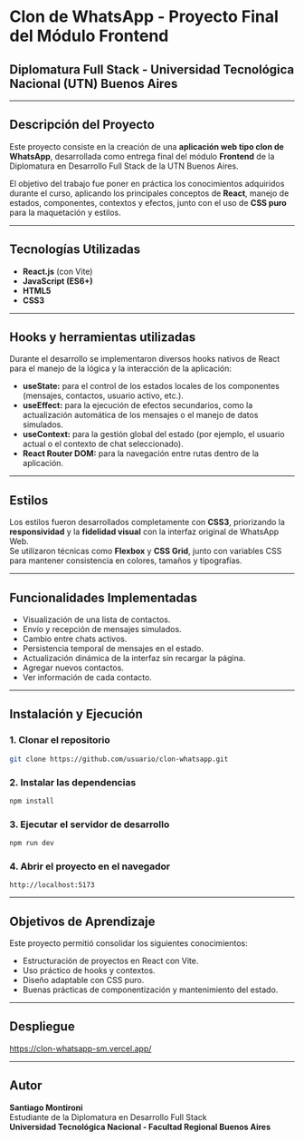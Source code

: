 # Clon de WhatsApp - Proyecto Final del Módulo Frontend  

## Diplomatura Full Stack - Universidad Tecnológica Nacional (UTN) Buenos Aires  

---

## Descripción del Proyecto  

Este proyecto consiste en la creación de una **aplicación web tipo clon de WhatsApp**, desarrollada como entrega final del módulo **Frontend** de la Diplomatura en Desarrollo Full Stack de la UTN Buenos Aires.  

El objetivo del trabajo fue poner en práctica los conocimientos adquiridos durante el curso, aplicando los principales conceptos de **React**, manejo de estados, componentes, contextos y efectos, junto con el uso de **CSS puro** para la maquetación y estilos.  

---

## Tecnologías Utilizadas  

- **React.js** (con Vite)  
- **JavaScript (ES6+)**  
- **HTML5**  
- **CSS3**  

---

## Hooks y herramientas utilizadas 

Durante el desarrollo se implementaron diversos hooks nativos de React para el manejo de la lógica y la interacción de la aplicación:  

- **useState:** para el control de los estados locales de los componentes (mensajes, contactos, usuario activo, etc.).  
- **useEffect:** para la ejecución de efectos secundarios, como la actualización automática de los mensajes o el manejo de datos simulados.  
- **useContext:** para la gestión global del estado (por ejemplo, el usuario actual o el contexto de chat seleccionado).  
- **React Router DOM:** para la navegación entre rutas dentro de la aplicación.

---
 
## Estilos  

Los estilos fueron desarrollados completamente con **CSS3**, priorizando la **responsividad** y la **fidelidad visual** con la interfaz original de WhatsApp Web.  
Se utilizaron técnicas como **Flexbox** y **CSS Grid**, junto con variables CSS para mantener consistencia en colores, tamaños y tipografías.  

---

## Funcionalidades Implementadas  

- Visualización de una lista de contactos.  
- Envío y recepción de mensajes simulados.  
- Cambio entre chats activos.  
- Persistencia temporal de mensajes en el estado.  
- Actualización dinámica de la interfaz sin recargar la página.
- Agregar nuevos contactos.
- Ver información de cada contacto.

---

## Instalación y Ejecución  

### 1. Clonar el repositorio  
```bash
git clone https://github.com/usuario/clon-whatsapp.git
```

### 2. Instalar las dependencias  
```bash
npm install
```

### 3. Ejecutar el servidor de desarrollo  
```bash
npm run dev
```

### 4. Abrir el proyecto en el navegador  
```
http://localhost:5173
```

---

## Objetivos de Aprendizaje  

Este proyecto permitió consolidar los siguientes conocimientos:  

- Estructuración de proyectos en React con Vite.  
- Uso práctico de hooks y contextos.  
- Diseño adaptable con CSS puro.  
- Buenas prácticas de componentización y mantenimiento del estado.

---

## Despliegue

https://clon-whatsapp-sm.vercel.app/

---

## Autor

**Santiago Montironi**  
Estudiante de la Diplomatura en Desarrollo Full Stack  
**Universidad Tecnológica Nacional - Facultad Regional Buenos Aires**
